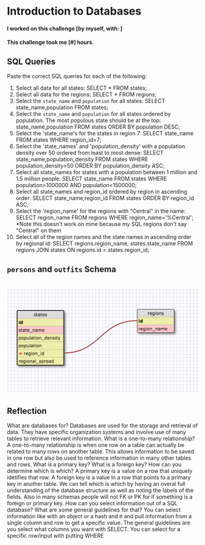 # Introduction to Databases

#### I worked on this challenge [by myself, with: ]
#### This challenge took me [#] hours.

## SQL Queries

Paste the correct SQL queries for each of the following:

1. Select all data for all states:
	SELECT * FROM states;
2. Select all data for the regions:
	SELECT * FROM regions;
3. Select the `state_name` and `population` for all states:
	SELECT state_name,population FROM states;
4. Select the `state_name` and `population` for all states ordered by population. The most populous state should be at the top:
	state_name,population FROM states ORDER BY population DESC;
5. Select the 'state_name's for the states in region 7:
	SELECT state_name FROM states WHERE region_id=7;
6. Select the 'state_names' and 'population_density' with a population density over 50 ordered from least to most dense:
	SELECT state_name,population_density FROM states WHERE population_density>50 ORDER BY population_density ASC;
7. Select all state_names for states with a population between 1 million and 1.5 million people:
	SELECT state_name FROM states WHERE population>1000000 AND population<1500000;
8. Select all state_names and region_id ordered by region in ascending order:
	SELECT state_name,region_id FROM states ORDER BY region_id ASC;
9. Select the 'region_name' for the regions with "Central" in the name:
	SELECT region_name FROM regions WHERE region_name='%Central';
	*Note this doesn't work on mine because my SQL regions don't say "Central" on them
10. Select all of the region names and the state names in ascending order by regional id:
	SELECT regions.region_name, states.state_name FROM regions JOIN states ON regions.id = states.region_id;
## `persons` and `outfits` Schema

<!-- Include a link to your schema design here -->
# ![Schema](schema.png)  

## Reflection
What are databases for?
	Databases are used for the storage and retrieval of data. They have specific organization systems and involve use of many tables to retrieve relevant information.
What is a one-to-many relationship?
	A one-to-many relationship is when one row on a table can actually be related to many rows on another table. This allows information to be saved in one row but also be used to reference information in many other tables and rows. 
What is a primary key? What is a foreign key? How can you determine which is which?
	A primary key is a value on a row that uniquely idetifies that row. A foreign key is a value in a row that points to a primary key in another table. We can tell which is which by having an overal full understanding of the database structure as well as noting the labels of the fields.
	Also in many schemas people will not FK or PK for if something is a foreign or primary key.
How can you select information out of a SQL database? What are some general guidelines for that?
	You can select information like with an object or a hash and it and pull information from a single column and row to get a specific value. The general guidelines are you select what columns you want with SELECT. You can select for a specific row/input with putting WHERE

